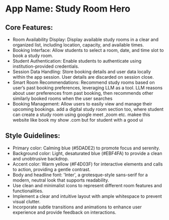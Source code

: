 # **App Name**: Study Room Hero

## Core Features:

- Room Availability Display: Display available study rooms in a clear and organized list, including location, capacity, and available times.
- Booking Interface: Allow students to select a room, date, and time slot to book a study room.
- Student Authentication: Enable students to authenticate using institution-provided credentials.
- Session Data Handling: Store booking details and user data locally within the app session. User details are discarded on session close.
- Smart Room Recommendations: Recommend study rooms based on user’s past booking preferences, leveraging LLM as a tool. LLM reasons about user preferences from past booking, then recommends other similarly booked rooms when the user searches
- Booking Management: Allow users to easily view and manage their upcoming bookings. add a digital study room section too, where student can create a study room using google meet ,zoom etc. makee this website like book my show .com but for student with a good ui

## Style Guidelines:

- Primary color: Calming blue (#5DADE2) to promote focus and serenity.
- Background color: Light, desaturated blue (#EBF4FA) to provide a clean and unobtrusive backdrop.
- Accent color: Warm yellow (#F4D03F) for interactive elements and calls to action, providing a gentle contrast.
- Body and headline font: 'Inter', a grotesque-style sans-serif for a modern, neutral look that supports readability.
- Use clean and minimalist icons to represent different room features and functionalities.
- Implement a clear and intuitive layout with ample whitespace to prevent visual clutter.
- Incorporate subtle transitions and animations to enhance user experience and provide feedback on interactions.